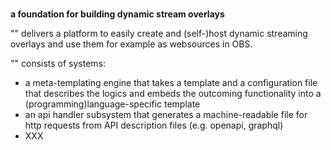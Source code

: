 # <TODO name of>
**a foundation for building dynamic stream overlays**

"<TODO name of>" delivers a platform to easily create and (self-)host dynamic streaming overlays and use them for example as websources in OBS.

"<TODO name of>" consists of <TODO amount of> systems:

  - a meta-templating engine that takes a template and a configuration file that describes the logics and embeds the outcoming functionality into a (programming)language-specific template  
  - an api handler subsystem that generates a machine-readable file for http requests from API description files (e.g. openapi, graphql)  
  - XXX

